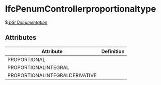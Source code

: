 IfcPenumControllerproportionaltype
==================================
$[ _bSI
Documentation_](https://standards.buildingsmart.org/IFC/DEV/IFC4_2/FINAL/HTML/schema//pset/penum_controllerproportionaltype.htm)


Attributes
----------
| Attribute                      | Definition   |
|--------------------------------|--------------|
| PROPORTIONAL                   |              |
| PROPORTIONALINTEGRAL           |              |
| PROPORTIONALINTEGRALDERIVATIVE |              |
